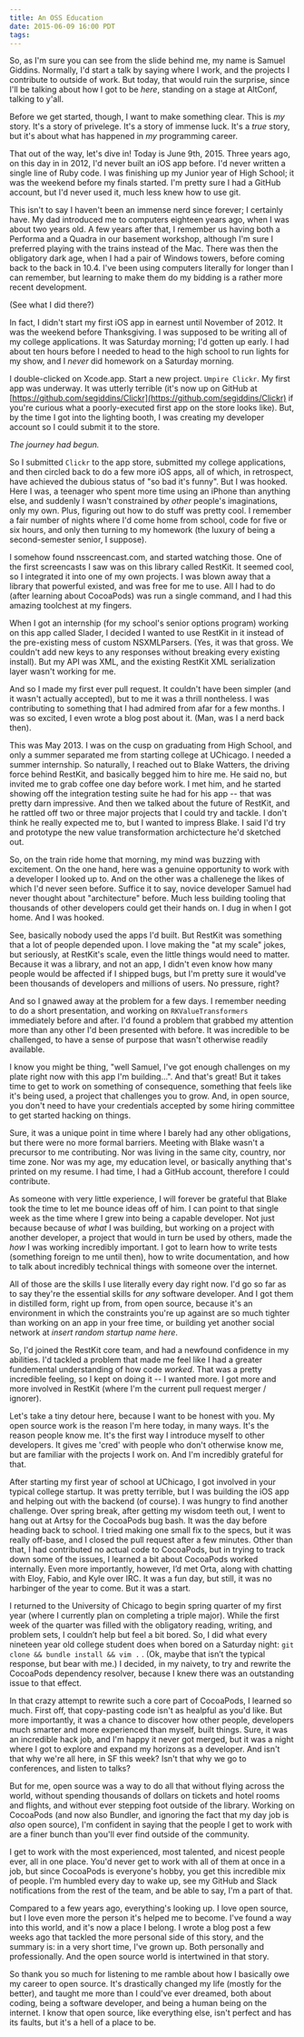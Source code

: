 ```yaml
---
title: An OSS Education
date: 2015-06-09 16:00 PDT
tags:
---
```


So, as I'm sure you can see from the slide behind me, my name is Samuel Giddins.  Normally, I'd start a talk by saying where I work, and the projects I contribute to outside of work. But today, that would ruin the surprise, since I'll be talking about how I got to be _here_, standing on a stage at AltConf, talking to y'all.

<!-- more -->

Before we get started, though, I want to make something clear. This is _my_ story. It's a story of privelege. It's a story of immense luck. It's a _true_ story, but it's about what has happened in _my_ programming career. 

That out of the way, let's dive in! Today is June 9th, 2015. Three years ago, on this day in in 2012, I'd never built an iOS app before. I'd never written a single line of Ruby code. I was finishing up my Junior year of High School; it was the weekend before my finals started. I'm pretty sure I had a GitHub account, but I'd never used it, much less knew how to use git.

This isn't to say I haven't been an immense nerd since forever; I certainly have. My dad introduced me to computers eighteen years ago, when I was about two years old. A few years after that, I remember us having both a Performa and a Quadra in our basement workshop, although I'm sure I preferred playing with the trains instead of the Mac. There was then the obligatory dark age, when I had a pair of Windows towers, before coming back to the back in 10.4. I've been using computers literally for longer than I can remember, but learning to make them do my bidding is a rather more recent development.

(See what I did there?)

In fact, I didn't start my first iOS app in earnest until November of 2012. It was the weekend before Thanksgiving. I was supposed to be writing all of my college applications. It was Saturday morning; I'd gotten up early. I had about ten hours before I needed to head to the high school to run lights for my show, and I _never_ did homework on a Saturday morning.

I double-clicked on Xcode.app. Start a new project. `Umpire Clickr`. My first app was underway. It was utterly terrible (it's now up on GitHub at [https://github.com/segiddins/Clickr](https://github.com/segiddins/Clickr) if you're curious what a poorly-executed first app on the store looks like). But, by the time I got into the lighting booth, I was creating my developer account so I could submit it to the store.

*The journey had begun.*

So I submitted `Clickr` to the app store, submitted my college applications, and then circled back to do a few more iOS apps, all of which, in retrospect, have achieved the dubious status of "so bad it's funny". But I was hooked. Here I was, a teenager who spent more time using an iPhone than anything else, and suddenly I wasn't constrained by _other_ people's imaginations, only my own. Plus, figuring out how to do stuff was pretty cool. I remember a fair number of nights where I'd come home from school, code for five or six hours, and only then turning to my homework (the luxury of being a second-semester senior, I suppose).

I somehow found nsscreencast.com, and started watching those. One of the first screencasts I saw was on this library called RestKit. It seemed cool, so I integrated it into one of my own projects. I was blown away that a library that powerful existed, and was free for me to use. All I had to do (after learning about CocoaPods) was run a single command, and I had this amazing toolchest at my fingers.

When I got an internship (for my school's senior options program) working on this app called Slader, I decided I wanted to use RestKit in it instead of the pre-existing mess of custom NSXMLParsers. (Yes, it was that gross. We couldn't add new keys to any responses without breaking every existing install). But my API was XML, and the existing RestKit XML serialization layer wasn't working for me.

And so I made my first ever pull request. It couldn't have been simpler (and it wasn't actually accepted), but to me it was a thrill nontheless. I was contributing to something that I had admired from afar for a few months. I was so excited, I even wrote a blog post about it. (Man, was I a nerd back then). 

This was May 2013. I was on the cusp on graduating from High School, and only a summer separated me from starting college at UChicago. I needed a summer internship. So naturally, I reached out to Blake Watters, the driving force behind RestKit, and basically begged him to hire me. He said no, but invited me to grab coffee one day before work. I met him, and he started showing off the integration testing suite he had for his app -- that was pretty darn impressive. And then we talked about the future of RestKit, and he rattled off two or three major projects that I could try and tackle. I don't think he really expected me to, but I wanted to impress Blake. I said I'd try and prototype the new value transformation archictecture he'd sketched out.

So, on the train ride home that morning, my mind was buzzing with excitement. On the one hand, here was a genuine opportunity to work with a developer I looked up to. And on the other was a challenege the likes of which I'd never seen before. Suffice it to say, novice developer Samuel had never thought about "architecture" before. Much less building tooling that thousands of other developers could get their hands on. I dug in when I got home. And I was hooked.

See, basically nobody used the apps I'd built. But RestKit was something that a lot of people depended upon. I love making the "at my scale" jokes, but seriously, at RestKit's scale, even the little things would need to matter. Because it was a library, and not an app, I didn't even know how many people would be affected if I shipped bugs, but I'm pretty sure it would've been thousands of developers and millions of users. No pressure, right?

And so I gnawed away at the problem for a few days. I remember needing to do a short presentation, and working on `RKValueTransformers` immediately before and after. I'd found a problem that grabbed my attention more than any other I'd been presented with before. It was incredible to be challenged, to have a sense of purpose that wasn't otherwise readily available.

I know you might be thing, "well Samuel, I've got enough challenges on my plate right now with this app I'm building...". And that's great! But it takes time to get to work on something of consequence, something that feels like it's being used, a project that challenges you to grow. And, in open source, you don't need to have your credentials accepted by some hiring committee to get started hacking on things.

Sure, it was a unique point in time where I barely had any other obligations, but there were no more formal barriers. Meeting with Blake wasn't a precursor to me contributing. Nor was living in the same city, country, nor time zone. Nor was my age, my education level, or basically anything that's printed on my resume. I had time, I had a GitHub account, therefore I could contribute.

As someone with very little experience, I will forever be grateful that Blake took the time to let me bounce ideas off of him. I can point to that single week as the time where I grew into being a capable developer. Not just because because of *what* I was building, but working on a project with another developer, a project that would in turn be used by others, made the *how* I was working incredibly important. I got to learn how to write tests (something foreign to me until then), how to write documentation, and how to talk about incredibly technical things with someone over the internet.

All of those are the skills I use literally every day right now. I'd go so far as to say they're the essential skills for _any_ software developer. And I got them in distilled form, right up from, from open source, because it's an environment in which the constraints you're up against are so much tighter than working on an app in your free time, or building yet another social network at _insert random startup name here_.

So, I'd joined the RestKit core team, and had a newfound confidence in my abilities. I'd tackled a problem that made me feel like I had a greater fundemental understanding of how code _worked_. That was a pretty incredible feeling, so I kept on doing it -- I wanted more. I got more and more involved in RestKit (where I'm the current pull request merger / ignorer).

Let's take a tiny detour here, because I want to be honest with you. My open source work is the reason I'm here today, in many ways. It's the reason people know me. It's the first way I introduce myself to other developers. It gives me 'cred' with people who don't otherwise know me, but are familiar with the projects I work on. And I'm incredibly grateful for that.

After starting my first year of school at UChicago, I got involved in your typical college startup. It was pretty terrible, but I was building the iOS app and helping out with the backend (of course). I was hungry to find another challenge. Over spring break, after getting my wisdom teeth out, I went to hang out at Artsy for the CocoaPods bug bash. It was the day before heading back to school. I tried making one small fix to the specs, but it was really off-base, and I closed the pull request after a few minutes. Other than that, I had contributed no actual code to CocoaPods, but in trying to track down some of the issues, I learned a bit about CocoaPods worked internally. Even more importantly, however, I’d met Orta, along with chatting with Eloy, Fabio, and Kyle over IRC. It was a fun day, but still, it was no harbinger of the year to come. But it was a start.

I returned to the University of Chicago to begin spring quarter of my first year (where I currently plan on completing a triple major). While the first week of the quarter was filled with the obligatory reading, writing, and problem sets, I couldn’t help but feel a bit bored. So, I did what every nineteen year old college student does when bored on a Saturday night: `git clone && bundle install && vim .` . (Ok, maybe that isn’t the typical response, but bear with me.) I decided, in my naivety, to try and rewrite the CocoaPods dependency resolver, because I knew there was an outstanding issue to that effect.

In that crazy attempt to rewrite such a core part of CocoaPods, I learned so much. First off, that copy-pasting code isn't as healpful as you'd like. But more importantly, it was a chance to discover how other people, developers much smarter and more experienced than myself, built things. Sure, it was an incredible hack job, and I'm happy it never got merged, but it was a night where I got to explore and expand my horizons as a developer. And isn't that why we're all here, in SF this week? Isn't that why we go to conferences, and listen to talks?

But for me, open source was a way to do all that without flying across the world, without spending thousands of dollars on tickets and hotel rooms and flights, and without ever stepping foot outside of the library. Working on CocoaPods (and now also Bundler, and ignoring the fact that my day job is _also_ open source), I'm confident in saying that the people I get to work with are a finer bunch than you'll ever find outside of the community.

I get to work with the most experienced, most talented, and nicest people ever, all in one place. You'd never get to work with all of them at once in a job, but since CocoaPods is everyone's hobby, you get this incredible mix of people. I'm humbled every day to wake up, see my GitHub and Slack notifications from the rest of the team, and be able to say, I'm a part of that.

Compared to a few years ago, everything's looking up. I love open source, but I love even more the person it's helped me to become. I've found a way into this world, and it's now a place I belong. I wrote a blog post a few weeks ago that tackled the more personal side of this story, and the summary is: in a very short time, I've grown up. Both personally and professionally. And the open source world is intertwined in that story.

So thank you so much for listening to me ramble about how I basically owe my career to open source. It's drastically changed my life (mostly for the better), and taught me more than I could've ever dreamed, both about coding, being a software developer, and being a human being on the internet. I know that open source, like everything else, isn't perfect and has its faults, but it's a hell of a place to be.
